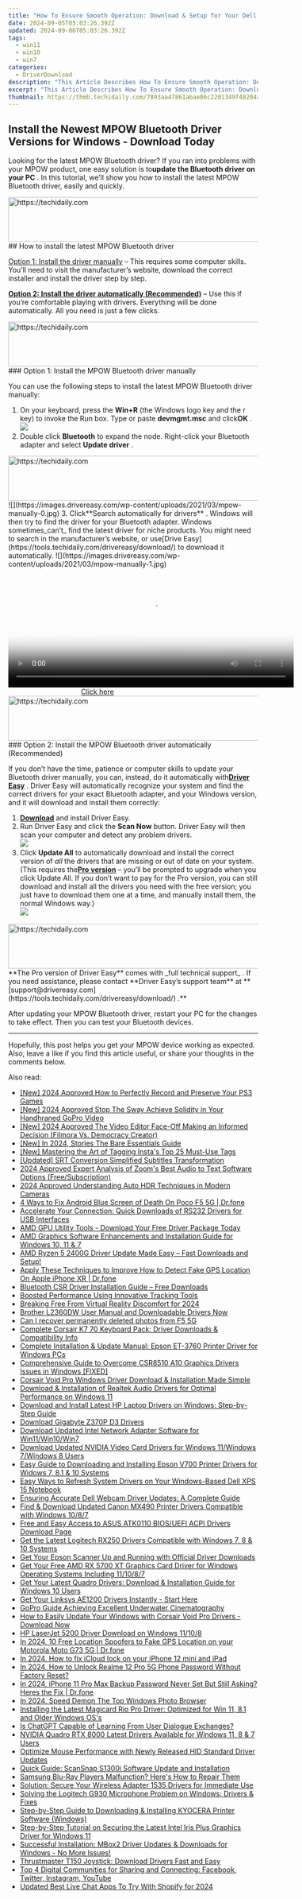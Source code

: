 ```yaml
---
title: "How To Ensure Smooth Operation: Download & Setup for Your Dell Mouse Driver"
date: 2024-09-05T05:03:26.392Z
updated: 2024-09-06T05:03:26.392Z
tags:
  - win11
  - win10
  - win7
categories:
  - DriverDownload
description: "This Article Describes How To Ensure Smooth Operation: Download & Setup for Your Dell Mouse Driver"
excerpt: "This Article Describes How To Ensure Smooth Operation: Download & Setup for Your Dell Mouse Driver"
thumbnail: https://thmb.techidaily.com/7893aa47861abae86c2201349f48204a58f66be5a4db0cfc4bb799b623cb07e4.jpg
---
```


## Install the Newest MPOW Bluetooth Driver Versions for Windows - Download Today

Looking for the latest MPOW Bluetooth driver? If you ran into problems with your MPOW product, one easy solution is to**update the Bluetooth driver on your PC** . In this tutorial, we’ll show you how to install the latest MPOW Bluetooth driver, easily and quickly.

<!-- affiliate ads begin -->
<a href="https://appsumo.8odi.net/c/5597632/2043594/7443" target="_top" id="2043594">
  <img src="//a.impactradius-go.com/display-ad/7443-2043594" border="0" alt="https://techidaily.com" width="728" height="90"/>
</a>
<img height="0" width="0" src="https://appsumo.8odi.net/i/5597632/2043594/7443" style="position:absolute;visibility:hidden;" border="0" />
<!-- affiliate ads end -->
## How to install the latest MPOW Bluetooth driver

[Option 1: Install the driver manually](https://tools.techidaily.com/drivereasy/download/) – This requires some computer skills. You’ll need to visit the manufacturer’s website, download the correct installer and install the driver step by step.

[**Option 2: Install the driver automatically (Recommended)**](https://www.drivereasy.com/knowledge/mpow-bluetooth-driver-download-update-windows-10-8-7/#option2) – Use this if you’re comfortable playing with drivers. Everything will be done automatically. All you need is just a few clicks.

<!-- affiliate ads begin -->
<a href="https://dhgate.sjv.io/c/5597632/2106658/12108" target="_top" id="2106658">
  <img src="//a.impactradius-go.com/display-ad/12108-2106658" border="0" alt="https://techidaily.com" width="728" height="90"/>
</a>
<img height="0" width="0" src="https://dhgate.sjv.io/i/5597632/2106658/12108" style="position:absolute;visibility:hidden;" border="0" />
<!-- affiliate ads end -->
### Option 1: Install the MPOW Bluetooth driver manually

 You can use the following steps to install the latest MPOW Bluetooth driver manually:

1. On your keyboard, press the **Win+R** (the Windows logo key and the r key) to invoke the Run box. Type or paste **devmgmt.msc** and click**OK** .  
![](https://images.drivereasy.com/wp-content/uploads/2020/12/devmgmt-msc-ok.jpg)
2. Double click **Bluetooth**  to expand the node. Right-click your Bluetooth adapter and select **Update driver** .  
<!-- affiliate ads begin -->
<a href="https://aligracehair.sjv.io/c/5597632/1896510/19272" target="_top" id="1896510">
  <img src="//a.impactradius-go.com/display-ad/19272-1896510" border="0" alt="https://techidaily.com" width="728" height="90"/>
</a>
<img height="0" width="0" src="https://aligracehair.sjv.io/i/5597632/1896510/19272" style="position:absolute;visibility:hidden;" border="0" />
<!-- affiliate ads end -->
![](https://images.drivereasy.com/wp-content/uploads/2021/03/mpow-manually-0.jpg)
3. Click**Search automatically for drivers** . Windows will then try to find the driver for your Bluetooth adapter.  
 Windows sometimes_can’t_ find the latest driver for niche products. You might need to search in the manufacturer’s website, or use[Drive Easy](https://tools.techidaily.com/drivereasy/download/) to download it automatically.  
![](https://images.drivereasy.com/wp-content/uploads/2021/03/mpow-manually-1.jpg)

<!-- affiliate ads begin -->
<span id="1982499">
					<video width="576" height="240" style="cursor:pointer"
           poster="//a.impactradius-go.com/display-clicktoplayimage/1982499.png"
           onclick="if(!this.playClicked){this.play();this.setAttribute('controls',true);this.playClicked=true;}">
	   <source src="//a.impactradius-go.com/display-ad/22993-1982499">
	   <img src="//a.impactradius-go.com/display-clicktoplayimage/1982499.png" style="border: none; height: 100%; width: 100%; object-fit: contain">
	</video>
	<div style="width:360px;text-align:center"><a href="javascript:window.open(decodeURIComponent('https%3A%2F%2Fhomestyler.sjv.io%2Fc%2F5597632%2F1982499%2F22993'), '_blank');void(0);">Click here</a></div>
</span>
<img height="0" width="0" src="https://imp.pxf.io/i/5597632/1982499/22993" style="position:absolute;visibility:hidden;" border="0" />
<!-- affiliate ads end -->
<!-- affiliate ads begin -->
<a href="https://imp.i357552.net/c/5597632/1061528/11832" target="_top" id="1061528">
  <img src="//a.impactradius-go.com/display-ad/11832-1061528" border="0" alt="https://techidaily.com" width="728" height="90"/>
</a>
<img height="0" width="0" src="https://imp.i357552.net/i/5597632/1061528/11832" style="position:absolute;visibility:hidden;" border="0" />
<!-- affiliate ads end -->
### Option 2: Install the MPOW Bluetooth driver automatically (Recommended)

 If you don’t have the time, patience or computer skills to update your Bluetooth driver manually, you can, instead, do it automatically with[**Driver Easy**](https://tools.techidaily.com/drivereasy/download/) . Driver Easy will automatically recognize your system and find the correct drivers for your exact Bluetooth adapter, and your Windows version, and it will download and install them correctly:

1. **[Download](https://tools.techidaily.com/drivereasy/download/)**  and install Driver Easy.
2. Run Driver Easy and click the **Scan Now** button. Driver Easy will then scan your computer and detect any problem drivers.  
![](https://images.drivereasy.com/wp-content/uploads/2020/11/Scan-now-1.jpg)
3. Click **Update All** to automatically download and install the correct version of _all_ the drivers that are missing or out of date on your system.  
 (This requires the[**Pro version**](https://tools.techidaily.com/drivereasy/download/) – you’ll be prompted to upgrade when you click Update All. If you don’t want to pay for the Pro version, you can still download and install all the drivers you need with the free version; you just have to download them one at a time, and manually install them, the normal Windows way.)  
![](https://images.drivereasy.com/wp-content/uploads/2021/03/mpow-de.jpg)

<!-- affiliate ads begin -->
<a href="https://appsumo.8odi.net/c/5597632/2030395/7443" target="_top" id="2030395">
  <img src="//a.impactradius-go.com/display-ad/7443-2030395" border="0" alt="https://techidaily.com" width="728" height="90"/>
</a>
<img height="0" width="0" src="https://appsumo.8odi.net/i/5597632/2030395/7443" style="position:absolute;visibility:hidden;" border="0" />
<!-- affiliate ads end -->
**The Pro version of Driver Easy** comes with _full technical support_ . If you need assistance, please contact **Driver Easy’s support team** at **[support@drivereasy.com](https://tools.techidaily.com/drivereasy/download/) .**

 After updating your MPOW Bluetooth driver, restart your PC for the changes to take effect. Then you can test your Bluetooth devices.

---

 Hopefully, this post helps you get your MPOW device working as expected. Also, leave a like if you find this article useful, or share your thoughts in the comments below.

<ins class="adsbygoogle"
     style="display:block"
     data-ad-format="autorelaxed"
     data-ad-client="ca-pub-7571918770474297"
     data-ad-slot="1223367746"></ins>



<ins class="adsbygoogle"
     style="display:block"
     data-ad-client="ca-pub-7571918770474297"
     data-ad-slot="8358498916"
     data-ad-format="auto"
     data-full-width-responsive="true"></ins>

<span class="atpl-alsoreadstyle">Also read:</span>
<div><ul>
<li><a href="https://digital-screen-recording.techidaily.com/new-2024-approved-how-to-perfectly-record-and-preserve-your-ps3-games/"><u>[New] 2024 Approved  How to Perfectly Record and Preserve Your PS3 Games</u></a></li>
<li><a href="https://fox-friendly.techidaily.com/new-2024-approved-stop-the-sway-achieve-solidity-in-your-handhraned-gopro-video/"><u>[New] 2024 Approved  Stop The Sway  Achieve Solidity in Your Handhraned GoPro Video</u></a></li>
<li><a href="https://screen-activity-recording.techidaily.com/new-2024-approved-the-video-editor-face-off-making-an-informed-decision-filmora-vs-democracy-creator/"><u>[New] 2024 Approved  The Video Editor Face-Off  Making an Informed Decision (Filmora Vs. Democracy Creator)</u></a></li>
<li><a href="https://fox-blue.techidaily.com/new-in-2024-stories-the-bare-essentials-guide/"><u>[New] In 2024, Stories  The Bare Essentials Guide</u></a></li>
<li><a href="https://instagram-videos.techidaily.com/new-mastering-the-art-of-tagging-instas-top-25-must-use-tags/"><u>[New] Mastering the Art of Tagging  Insta's Top 25 Must-Use Tags</u></a></li>
<li><a href="https://extra-support.techidaily.com/updated-srt-conversion-simplified-subtitles-transformation/"><u>[Updated] SRT Conversion Simplified  Subtitles Transformation</u></a></li>
<li><a href="https://video-screen-grab.techidaily.com/2024-approved-expert-analysis-of-zooms-best-audio-to-text-software-options-freesubscription/"><u>2024 Approved  Expert Analysis of Zoom's Best Audio to Text Software Options (Free/Subscription)</u></a></li>
<li><a href="https://some-guidance.techidaily.com/2024-approved-understanding-auto-hdr-techniques-in-modern-cameras/"><u>2024 Approved  Understanding Auto HDR Techniques in Modern Cameras</u></a></li>
<li><a href="https://howto.techidaily.com/4-ways-to-fix-android-blue-screen-of-death-on-poco-f5-5g-drfone-by-drfone-fix-android-problems-fix-android-problems/"><u>4 Ways to Fix Android Blue Screen of Death On Poco F5 5G | Dr.fone</u></a></li>
<li><a href="https://driver-download.techidaily.com/accelerate-your-connection-quick-downloads-of-rs232-drivers-for-usb-interfaces/"><u>Accelerate Your Connection: Quick Downloads of RS232 Drivers for USB Interfaces</u></a></li>
<li><a href="https://driver-download.techidaily.com/amd-gpu-utility-tools-download-your-free-driver-package-today/"><u>AMD GPU Utility Tools - Download Your Free Driver Package Today</u></a></li>
<li><a href="https://driver-download.techidaily.com/amd-graphics-software-enhancements-and-installation-guide-for-windows-10-11-and-7/"><u>AMD Graphics Software Enhancements and Installation Guide for Windows 10, 11 & 7</u></a></li>
<li><a href="https://driver-download.techidaily.com/1722976240917-amd-ryzen-5-2400g-driver-update-made-easy-fast-downloads-and-setup/"><u>AMD Ryzen 5 2400G Driver Update Made Easy – Fast Downloads and Setup!</u></a></li>
<li><a href="https://fake-location.techidaily.com/apply-these-techniques-to-improve-how-to-detect-fake-gps-location-on-apple-iphone-xr-drfone-by-drfone-virtual-ios/"><u>Apply These Techniques to Improve How to Detect Fake GPS Location On Apple iPhone XR | Dr.fone</u></a></li>
<li><a href="https://driver-download.techidaily.com/bluetooth-csr-driver-installation-guide-free-downloads/"><u>Bluetooth CSR Driver Installation Guide – Free Downloads</u></a></li>
<li><a href="https://data-safeguard.techidaily.com/boosted-performance-using-innovative-tracking-tools/"><u>Boosted Performance Using Innovative Tracking Tools</u></a></li>
<li><a href="https://fox-info.techidaily.com/breaking-free-from-virtual-reality-discomfort-for-2024/"><u>Breaking Free From Virtual Reality Discomfort for 2024</u></a></li>
<li><a href="https://driver-download.techidaily.com/brother-l2360dw-user-manual-and-downloadable-drivers-now/"><u>Brother L2360DW User Manual and Downloadable Drivers Now</u></a></li>
<li><a href="https://phone-solutions.techidaily.com/can-i-recover-permanently-deleted-photos-from-f5-5g-by-stellar-photo-recovery-android-mobile-photo-recover/"><u>Can I recover permanently deleted photos from F5 5G</u></a></li>
<li><a href="https://driver-download.techidaily.com/complete-corsair-k7-70-keyboard-pack-driver-downloads-and-compatibility-info/"><u>Complete Corsair K7 70 Keyboard Pack: Driver Downloads & Compatibility Info</u></a></li>
<li><a href="https://driver-download.techidaily.com/complete-installation-and-update-manual-epson-et-3760-printer-driver-for-windows-pcs/"><u>Complete Installation & Update Manual: Epson ET-3760 Printer Driver for Windows PCs</u></a></li>
<li><a href="https://driver-download.techidaily.com/comprehensive-guide-to-overcome-csr8510-a10-graphics-drivers-issues-in-windows-fixed/"><u>Comprehensive Guide to Overcome CSR8510 A10 Graphics Drivers Issues in Windows [FIXED]</u></a></li>
<li><a href="https://driver-download.techidaily.com/corsair-void-pro-windows-driver-download-and-installation-made-simple/"><u>Corsair Void Pro Windows Driver Download & Installation Made Simple</u></a></li>
<li><a href="https://driver-download.techidaily.com/download-and-installation-of-realtek-audio-drivers-for-optimal-performance-on-windows-11/"><u>Download & Installation of Realtek Audio Drivers for Optimal Performance on Windows 11</u></a></li>
<li><a href="https://driver-download.techidaily.com/download-and-install-latest-hp-laptop-drivers-on-windows-step-by-step-guide/"><u>Download and Install Latest HP Laptop Drivers on Windows: Step-by-Step Guide</u></a></li>
<li><a href="https://driver-download.techidaily.com/download-gigabyte-z370p-d3-drivers/"><u>Download Gigabyte Z370P D3 Drivers</u></a></li>
<li><a href="https://driver-download.techidaily.com/download-updated-intel-network-adapter-software-for-win11win10win7/"><u>Download Updated Intel Network Adapter Software for Win11/Win10/Win7</u></a></li>
<li><a href="https://driver-download.techidaily.com/download-updated-nvidia-video-card-drivers-for-windows-11windows-7windows-8-users/"><u>Download Updated NVIDIA Video Card Drivers for Windows 11/Windows 7/Windows 8 Users</u></a></li>
<li><a href="https://driver-download.techidaily.com/easy-guide-to-downloading-and-installing-epson-v700-printer-drivers-for-widows-7-81-and-10-systems/"><u>Easy Guide to Downloading and Installing Epson V700 Printer Drivers for Widows 7, 8.1 & 10 Systems</u></a></li>
<li><a href="https://driver-download.techidaily.com/easy-ways-to-refresh-system-drivers-on-your-windows-based-dell-xps-15-notebook/"><u>Easy Ways to Refresh System Drivers on Your Windows-Based Dell XPS 15 Notebook</u></a></li>
<li><a href="https://driver-download.techidaily.com/ensuring-accurate-dell-webcam-driver-updates-a-complete-guide/"><u>Ensuring Accurate Dell Webcam Driver Updates: A Complete Guide</u></a></li>
<li><a href="https://driver-download.techidaily.com/find-and-download-updated-canon-mx490-printer-drivers-compatible-with-windows-1087/"><u>Find & Download Updated Canon MX490 Printer Drivers Compatible with Windows 10/8/7</u></a></li>
<li><a href="https://driver-download.techidaily.com/free-and-easy-access-to-asus-atk0110-biosuefi-acpi-drivers-download-page/"><u>Free and Easy Access to ASUS ATK0110 BIOS/UEFI ACPI Drivers Download Page</u></a></li>
<li><a href="https://driver-download.techidaily.com/get-the-latest-logitech-rx250-drivers-compatible-with-windows-7-8-and-10-systems/"><u>Get the Latest Logitech RX250 Drivers Compatible with Windows 7, 8 & 10 Systems</u></a></li>
<li><a href="https://driver-download.techidaily.com/get-your-epson-scanner-up-and-running-with-official-driver-downloads/"><u>Get Your Epson Scanner Up and Running with Official Driver Downloads</u></a></li>
<li><a href="https://driver-download.techidaily.com/get-your-free-amd-rx-5700-xt-graphics-card-driver-for-windows-operating-systems-including-111087/"><u>Get Your Free AMD RX 5700 XT Graphics Card Driver for Windows Operating Systems Including 11/10/8/7</u></a></li>
<li><a href="https://driver-download.techidaily.com/get-your-latest-quadro-drivers-download-and-installation-guide-for-windows-10-users/"><u>Get Your Latest Quadro Drivers: Download & Installation Guide for Windows 10 Users</u></a></li>
<li><a href="https://driver-download.techidaily.com/get-your-linksys-ae1200-drivers-instantly-start-here/"><u>Get Your Linksys AE1200 Drivers Instantly - Start Here</u></a></li>
<li><a href="https://fox-http.techidaily.com/gopro-guide-achieving-excellent-underwater-cinematography/"><u>GoPro Guide  Achieving Excellent Underwater Cinematography</u></a></li>
<li><a href="https://driver-download.techidaily.com/how-to-easily-update-your-windows-with-corsair-void-pro-drivers-download-now/"><u>How to Easily Update Your Windows with Corsair Void Pro Drivers - Download Now</u></a></li>
<li><a href="https://driver-download.techidaily.com/hp-laserjet-5200-driver-download-on-windows-11108/"><u>HP LaserJet 5200 Driver Download on Windows 11/10/8</u></a></li>
<li><a href="https://android-location.techidaily.com/in-2024-10-free-location-spoofers-to-fake-gps-location-on-your-motorola-moto-g73-5g-drfone-by-drfone-virtual/"><u>In 2024, 10 Free Location Spoofers to Fake GPS Location on your Motorola Moto G73 5G | Dr.fone</u></a></li>
<li><a href="https://activate-lock.techidaily.com/in-2024-how-to-fix-icloud-lock-on-your-iphone-12-mini-and-ipad-by-drfone-ios/"><u>In 2024, How to fix iCloud lock on your iPhone 12 mini and iPad</u></a></li>
<li><a href="https://easy-unlock-android.techidaily.com/in-2024-how-to-unlock-realme-12-pro-5g-phone-password-without-factory-reset-by-drfone-android/"><u>In 2024, How to Unlock Realme 12 Pro 5G Phone Password Without Factory Reset?</u></a></li>
<li><a href="https://iphone-unlock.techidaily.com/in-2024-iphone-11-pro-max-backup-password-never-set-but-still-asking-heres-the-fix-drfone-by-drfone-ios/"><u>In 2024, iPhone 11 Pro Max Backup Password Never Set But Still Asking? Heres the Fix | Dr.fone</u></a></li>
<li><a href="https://extra-approaches.techidaily.com/in-2024-speed-demon-the-top-windows-photo-browser/"><u>In 2024, Speed Demon  The Top Windows Photo Browser</u></a></li>
<li><a href="https://driver-download.techidaily.com/installing-the-latest-magicard-rio-pro-driver-optimized-for-win-11-81-and-older-windows-oss/"><u>Installing the Latest Magicard Rio Pro Driver: Optimized for Win 11, 8.1 and Older Windows OS's</u></a></li>
<li><a href="https://tech-hub.techidaily.com/is-chatgpt-capable-of-learning-from-user-dialogue-exchanges/"><u>Is ChatGPT Capable of Learning From User Dialogue Exchanges?</u></a></li>
<li><a href="https://driver-download.techidaily.com/nvidia-quadro-rtx-8000-latest-drivers-available-for-windows-11-8-and-7-users/"><u>NVIDIA Quadro RTX 8000 Latest Drivers Available for Windows 11, 8 & 7 Users</u></a></li>
<li><a href="https://driver-download.techidaily.com/optimize-mouse-performance-with-newly-released-hid-standard-driver-updates/"><u>Optimize Mouse Performance with Newly Released HID Standard Driver Updates</u></a></li>
<li><a href="https://driver-download.techidaily.com/quick-guide-scansnap-s1300i-software-update-and-installation/"><u>Quick Guide: ScanSnap S1300i Software Update and Installation</u></a></li>
<li><a href="https://driver-download.techidaily.com/1722959592818-samsung-blu-ray-players-malfunction-heres-how-to-repair-them/"><u>Samsung Blu-Ray Players Malfunction? Here's How to Repair Them</u></a></li>
<li><a href="https://driver-download.techidaily.com/solution-secure-your-wireless-adapter-1535-drivers-for-immediate-use/"><u>Solution: Secure Your Wireless Adapter 1535 Drivers for Immediate Use</u></a></li>
<li><a href="https://driver-download.techidaily.com/solving-the-logitech-g930-microphone-problem-on-windows-drivers-and-fixes/"><u>Solving the Logitech G930 Microphone Problem on Windows: Drivers & Fixes</u></a></li>
<li><a href="https://driver-download.techidaily.com/step-by-step-guide-to-downloading-and-installing-kyocera-printer-software-windows/"><u>Step-by-Step Guide to Downloading & Installing KYOCERA Printer Software (Windows)</u></a></li>
<li><a href="https://driver-download.techidaily.com/step-by-step-tutorial-on-securing-the-latest-intel-iris-plus-graphics-driver-for-windows-11/"><u>Step-by-Step Tutorial on Securing the Latest Intel Iris Plus Graphics Driver for Windows 11</u></a></li>
<li><a href="https://driver-download.techidaily.com/1722976090434-successful-installation-mbox2-driver-updates-and-downloads-for-windows-no-more-issues/"><u>Successful Installation: MBox2 Driver Updates & Downloads for Windows - No More Issues!</u></a></li>
<li><a href="https://driver-download.techidaily.com/thrustmaster-t150-joystick-download-drivers-fast-and-easy/"><u>Thrustmaster T150 Joystick: Download Drivers Fast and Easy</u></a></li>
<li><a href="https://win-forum.techidaily.com/top-4-digital-communities-for-sharing-and-connecting-facebook-twitter-instagram-youtube/"><u>Top 4 Digital Communities for Sharing and Connecting: Facebook, Twitter, Instagram, YouTube</u></a></li>
<li><a href="https://ai-live-streaming.techidaily.com/updated-best-live-chat-apps-to-try-with-shopify-for-2024/"><u>Updated Best Live Chat Apps To Try With Shopify for 2024</u></a></li>
</ul></div>
